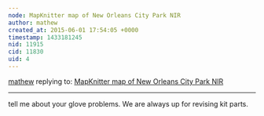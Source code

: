 ```yaml
---
node: MapKnitter map of New Orleans City Park NIR
author: mathew
created_at: 2015-06-01 17:54:05 +0000
timestamp: 1433181245
nid: 11915
cid: 11830
uid: 4
---
```




[mathew](../profile/mathew) replying to: [MapKnitter map of New Orleans City Park NIR](../notes/DFlores6073/05-30-2015/mapknitter-map-of-new-orleans-city-park-nir)

----
tell me about your glove problems.  We are always up for revising kit parts.